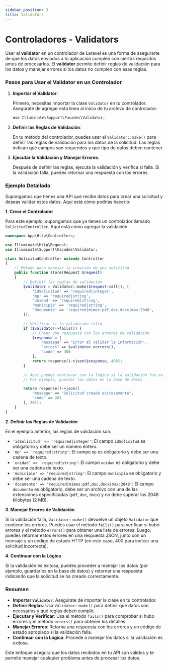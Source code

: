 ```yaml
---
sidebar_position: 3
title: Validators
---
```


# Controladores - Validators

Usar el **validator** en un controlador de Laravel es una forma de asegurarte de que los datos enviados a tu aplicación cumplen con ciertos requisitos antes de procesarlos. El **validator** permite definir reglas de validación para los datos y manejar errores si los datos no cumplen con esas reglas.

### Pasos para Usar el Validator en un Controlador

1. **Importar el Validator**:

   Primero, necesitas importar la clase `Validator` en tu controlador. Asegúrate de agregar esta línea al inicio de tu archivo de controlador:

   ```php
   use Illuminate\Support\Facades\Validator;
   ```

2. **Definir las Reglas de Validación**:

   En tu método del controlador, puedes usar el `Validator::make()` para definir las reglas de validación para los datos de la solicitud. Las reglas indican qué campos son requeridos y qué tipo de datos deben contener.

3. **Ejecutar la Validación y Manejar Errores**:

   Después de definir las reglas, ejecuta la validación y verifica si falla. Si la validación falla, puedes retornar una respuesta con los errores.

### Ejemplo Detallado

Supongamos que tienes una API que recibe datos para crear una solicitud y deseas validar estos datos. Aquí está cómo podrías hacerlo:

**1. Crear el Controlador**

Para este ejemplo, supongamos que ya tienes un controlador llamado `SolicitudController`. Aquí está cómo agregar la validación:

```php
namespace App\Http\Controllers;

use Illuminate\Http\Request;
use Illuminate\Support\Facades\Validator;

class SolicitudController extends Controller
{
    // Método para manejar la creación de una solicitud
    public function store(Request $request)
    {
        // Definir las reglas de validación
        $validator = Validator::make($request->all(), [
            'idSolicitud' => 'required|integer',
            'mp' => 'required|string',
            'unidad' => 'required|string',
            'municipio' => 'required|string',
            'documento' => 'required|mimes:pdf,doc,docx|max:2048',
        ]);

        // Verificar si la validación falló
        if ($validator->fails()) {
            // Crear una respuesta con los errores de validación
            $response = [
                "message" => "Error al validar la información",
                "errors" => $validator->errors(),
                "code" => 400
            ];
            return response()->json($response, 400);
        }

        // Aquí puedes continuar con la lógica si la validación fue exitosa
        // Por ejemplo, guardar los datos en la base de datos

        return response()->json([
            "message" => "Solicitud creada exitosamente",
            "code" => 201
        ], 201);
    }
}
```

**2. Definir las Reglas de Validación**

En el ejemplo anterior, las reglas de validación son:

- `'idSolicitud' => 'required|integer'`: El campo `idSolicitud` es obligatorio y debe ser un número entero.
- `'mp' => 'required|string'`: El campo `mp` es obligatorio y debe ser una cadena de texto.
- `'unidad' => 'required|string'`: El campo `unidad` es obligatorio y debe ser una cadena de texto.
- `'municipio' => 'required|string'`: El campo `municipio` es obligatorio y debe ser una cadena de texto.
- `'documento' => 'required|mimes:pdf,doc,docx|max:2048'`: El campo `documento` es obligatorio, debe ser un archivo con una de las extensiones especificadas (`pdf`, `doc`, `docx`) y no debe superar los 2048 kilobytes (2 MB).

**3. Manejar Errores de Validación**

Si la validación falla, `Validator::make()` devuelve un objeto `Validator` que contiene los errores. Puedes usar el método `fails()` para verificar si hubo errores y el método `errors()` para obtener una lista de errores. Luego, puedes retornar estos errores en una respuesta JSON, junto con un mensaje y un código de estado HTTP (en este caso, 400 para indicar una solicitud incorrecta).

**4. Continuar con la Lógica**

Si la validación es exitosa, puedes proceder a manejar los datos (por ejemplo, guardarlos en la base de datos) y retornar una respuesta indicando que la solicitud se ha creado correctamente.

### Resumen

- **Importar `Validator`**: Asegúrate de importar la clase en tu controlador.
- **Definir Reglas**: Usa `Validator::make()` para definir qué datos son necesarios y qué reglas deben cumplir.
- **Ejecutar y Verificar**: Usa el método `fails()` para comprobar si hubo errores y el método `errors()` para obtener los detalles.
- **Manejar Errores**: Retorna una respuesta con los errores y un código de estado apropiado si la validación falla.
- **Continuar con la Lógica**: Procede a manejar los datos si la validación es exitosa.

Este enfoque asegura que los datos recibidos en tu API son válidos y te permite manejar cualquier problema antes de procesar los datos.
